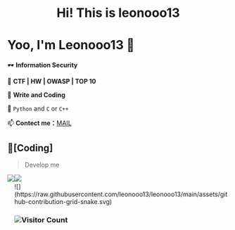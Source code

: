 <h1 align='center'> Hi! This is leonooo13</h1>
<h1> Yoo, I'm Leonooo13 👋</h1>

🕶️ **Information Security**

🌱 **CTF | HW | OWASP | TOP 10**

🤔  **Write and Coding** 

🔭 ``Python`` and ``C`` or ``C++``

📫 **Contect me：**<a href= "mailto:lidefree@qq.com">MAIL</a>
## 🌠[Coding]
> Develop me
<div>
    <img height="165" align="left" src="https://github-readme-stats.vercel.app/api?username=leonooo13&theme=calm&show_icons=true" />
    <img height="165" src="https://github-readme-stats.vercel.app/api/top-langs/?username=leonooo13&hide=html,css,Jupyter+Notebook,ruby,javascript&theme=calm&langs_count=6&layout=compact" />
</div>
![](https://raw.githubusercontent.com/leonooo13/leonooo13/main/assets/github-contribution-grid-snake.svg)
<h3 align='left'>

![Visitor Count](https://profile-counter.glitch.me/leonooo13/count.svg)

</h3>
